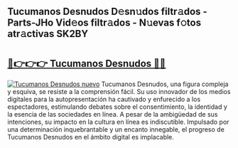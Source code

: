 ## Tucumanos Desnudos D𝚎sn𝚞dos filtr𝚊dos - Parts-JHo Vid𝚎os filtr𝚊dos - N𝚞evas f𝚘tos atr𝚊ctivas SK2BY

# <h2><a href="http://mb7axj.tromn.icu/?c=Tucumanos+Desnudos">🔗👉👉👉 Tucumanos Desnudos 🔗🔗</a></h2>

[![Tucumanos Desnudos nuevo](https://i.imgur.com/pEAQMta.gif)](http://mb7axj.tromn.icu/?c=Tucumanos+Desnudos)
Tucumanos Desnudos, una figura compleja y esquiva, se resiste a la comprensión fácil. Su uso innovador de los medios digitales para la autopresentación ha cautivado y enfurecido a los espectadores, estimulando debates sobre el consentimiento, la identidad y la esencia de las sociedades en línea. A pesar de la ambigüedad de sus intenciones, su impacto en la cultura en línea es indiscutible. Impulsado por una determinación inquebrantable y un encanto innegable, el progreso de Tucumanos Desnudos en el ámbito digital es implacable.
